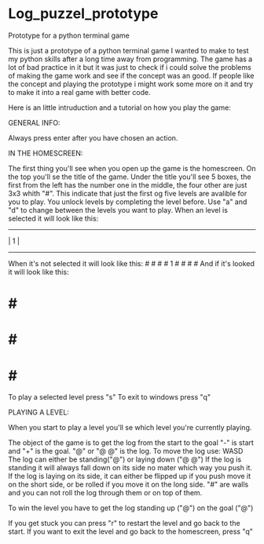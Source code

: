 # Log_puzzel_prototype
Prototype for a python terminal game

This is just a prototype of a python terminal game I wanted to make to test my python skills after a long time away from programming.
The game has a lot of bad practice in it but it was just to check if i could solve the problems of making the game work and see if the concept was an good.
If people like the concept and playing the prototype i might work some more on it and try to make it into a real game with better code.

Here is an little intruduction and a tutorial on how you play the game:

GENERAL INFO:

Always press enter after you have chosen an action.

IN THE HOMESCREEN:

The first thing you'll see when you open up the game is the homescreen. On the top you'll se the title of the game.
Under the title you'll see 5 boxes, the first from the left has the number one in the middle, the four other are just 3x3 whith "#".
This indicate that just the first og five levels are avalible for you to play.
You unlock levels by completing the level before.
Use "a" and "d" to change between the levels you want to play.
When an level is selected it will look like this:
- - -
| 1 |
- - -
When it's not selected it will look like this:
\# \# \#
\# 1 \#
\# \# \#
And if it's looked it will look like this:
# # #
# # #
# # #
To play a selected level press "s"
To exit to windows press "q"

PLAYING A LEVEL:

When you start to play a level you'll se which level you're currently playing.

The object of the game is to get the log from the start to the goal
"-" is start and "+" is the goal.
"@" or "@ @" is the log.
    To move the log use: WASD
 The log can either be standing("@") or laying down ("@ @")
 If the log is standing it will always fall down on its side no mater which way you push it.
 If the log is laying on its side, it can either be flipped up if you push move it on the short side, or be rolled if you move it on the long side.
 "#" are walls and you can not roll the log through them or on top of them.
 
 To win the level you have to get the log standing up ("@") on the goal ("@")
 
 If you get stuck you can press "r" to restart the level and go back to the start.
 If you want to exit the level and go back to the homescreen, press "q"
 
